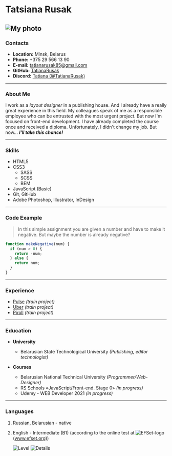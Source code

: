 # Tatsiana Rusak

## ![My photo](img/photo.jpg "My photo")

### Contacts

- **Location:** Minsk, Belarus
- **Phone:** +375 29 566 13 90
- **E-mail:** tatianarusak85@gmail.com
- **GitHub:** [TatianaRusak](https://github.com/TatianaRusak)
- **Discord:** [Tatiana (@TatianaRusak)](https://discordapp.com/users/913398453462265859/)

---

### About Me

I work as a _layout designer_ in a publishing house. And I already have a really great experience in this field. My colleagues speak of me as a responsible employee who can be entrusted with the most urgent project.
But now I'm focused on front-end development. I have already completed the course once and received a diploma. Unfortunately, I didn't change my job. But now... **_I'll take this chance!_**

---

### Skills

- HTML5
- CSS3
  - SASS
  - SCSS
  - BEM
- JavaScript (Basic)
- Git, GitHub
- Adobe Photoshop, Illustrator, InDesign

---

### Code Example

> In this simple assignment you are given a number and have to make it negative. But maybe the number is already negative?

```JavaScript
function makeNegative(num) {
  if (num > 0) {
    return -num;
  } else {
    return num;
  }
}
```

---

### Experience

- [Pulse](https://tatianarusak.github.io/Pulse/) _(train project)_
- [Uber](https://tatianarusak.github.io/Uber/) _(train project)_
- [Piroll](https://tatianarusak.github.io/piroll/) _(train project)_

---

### Education

- **University**

  - Belarusian State Technological University
    _(Publishing, editor technologist)_

- **Courses**
  - Belarusian National Technical University
    _(Programmer/Web-Designer)_
  - RS Schools «JavaScript/Front-end. Stage 0»
    _(in progress)_
  - Udemy - WEB Developer 2021
    _(in progress)_

---

### Languages

1. Russian, Belarusian - native
2. English - Intermediate (B1) (according to the online test at ![EFSet-logo](img/efset-logo.svg "www.efset.org") (www.efset.org))

   ![Level](img/English-Inter.jpg "English Level") ![Details](img/listening-reading.jpg "Details")

   >

```

```
